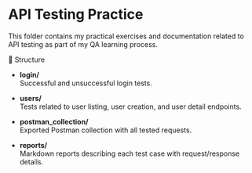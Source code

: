 # API Testing Practice

This folder contains my practical exercises and documentation related to API testing as part of my QA learning process.  

📂 Structure

- **login/**  
Successful and unsuccessful login tests.

- **users/**  
Tests related to user listing, user creation, and user detail endpoints.

- **postman_collection/**  
Exported Postman collection with all tested requests.

- **reports/**  
Markdown reports describing each test case with request/response details.




